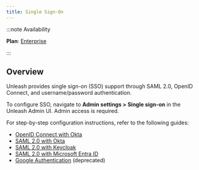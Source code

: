 ```yaml
---
title: Single Sign-On
---
```



:::note Availability

**Plan**: [Enterprise](https://www.getunleash.io/pricing)

:::

## Overview

Unleash provides single sign-on (SSO) support through SAML 2.0, OpenID Connect, and username/password authentication.

To configure SSO, navigate to **Admin settings > Single sign-on** in the Unleash Admin UI. Admin access is required.

For step-by-step configuration instructions, refer to the following guides:
- [OpenID Connect with Okta](../how-to/how-to-add-sso-open-id-connect)
- [SAML 2.0 with Okta](../how-to/how-to-add-sso-saml)
- [SAML 2.0 with Keycloak](../how-to/how-to-add-sso-saml-keycloak)
- [SAML 2.0 with Microsoft Entra ID](../how-to/how-to-add-sso-azure-saml)
- [Google Authentication](../how-to/how-to-add-sso-google) (deprecated) 

